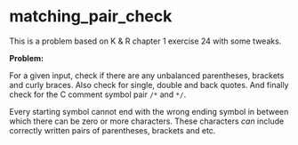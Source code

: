 # matching_pair_check

This is a problem based on K & R chapter 1 exercise 24 with some tweaks.

**Problem:**

For a given input, check if there are any unbalanced parentheses, brackets and curly braces. Also check
for single, double and back quotes. And finally check for the C comment symbol pair `/*` and `*/`.

Every starting symbol cannot end with the wrong ending symbol in between which there can be zero or more
characters. These characters _can_ include correctly written pairs of parentheses, brackets and etc.
